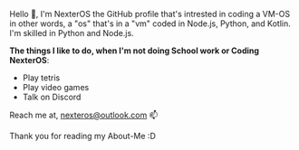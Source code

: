 Hello 👋, I'm NexterOS the GitHub profile that's intrested in coding a VM-OS in other words, a "os" that's in a "vm" coded in Node.js, Python, and Kotlin. I'm skilled in Python and Node.js.

__The things I like to do, when I'm not doing School work or Coding NexterOS__:

- Play tetris
- Play video games
- Talk on Discord


Reach me at, nexteros@outlook.com 📫

Thank you for reading my About-Me :D
